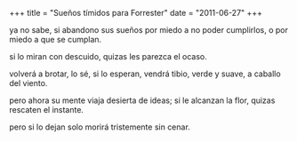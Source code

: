 +++
title = "Sueños tímidos para Forrester"
date = "2011-06-27"
+++

ya no sabe,
si abandono sus sueños
por miedo a no poder cumplirlos,
o por miedo a que se cumplan.
 
 
si lo miran con descuido,
quizas les parezca el ocaso.
 
 
volverá a brotar, lo sé,
si lo esperan,
vendrá tibio, verde y suave,
a caballo del viento.
 
 
pero ahora su mente viaja 
desierta de ideas;
si le alcanzan la flor,
quizas rescaten el instante.
 
pero si lo dejan solo
morirá tristemente sin cenar.